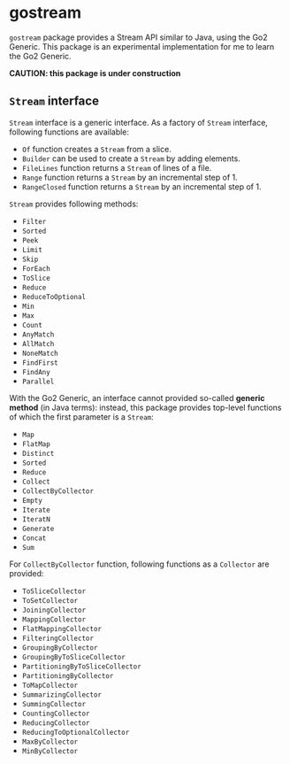 # gostream

`gostream` package provides a Stream API similar to Java, using the Go2 
Generic. This package is an experimental implementation for me to learn the Go2 Generic.

**CAUTION: this package is under construction**

## `Stream` interface

`Stream` interface is a generic interface. As a factory of `Stream` interface,
following functions are available:

- `Of` function creates a `Stream` from a slice. 
- `Builder` can be used to create a `Stream` by adding elements.
- `FileLines` function returns a `Stream` of lines of a file.
- `Range` function returns a `Stream` by an incremental step of 1.
- `RangeClosed` function returns a `Stream` by an incremental step of 1.

`Stream` provides following methods:

- `Filter`
- `Sorted`
- `Peek`
- `Limit`
- `Skip`
- `ForEach`
- `ToSlice`
- `Reduce`
- `ReduceToOptional`
- `Min`
- `Max`
- `Count`
- `AnyMatch`
- `AllMatch`
- `NoneMatch`
- `FindFirst`
- `FindAny`
- `Parallel`

With the Go2 Generic, an interface cannot provided so-called **generic method** (in Java terms): instead, this package provides top-level functions of which the first
parameter is a `Stream`:
 
- `Map`
- `FlatMap`
- `Distinct`
- `Sorted`
- `Reduce`
- `Collect`
- `CollectByCollector`
- `Empty`
- `Iterate`
- `IteratN`
- `Generate`
- `Concat`
- `Sum`

For `CollectByCollector` function, following functions as a `Collector` are provided:

- `ToSliceCollector`
- `ToSetCollector`
- `JoiningCollector`
- `MappingCollector`
- `FlatMappingCollector`
- `FilteringCollector`
- `GroupingByCollector`
- `GroupingByToSliceCollector`
- `PartitioningByToSliceCollector`
- `PartitioningByCollector`
- `ToMapCollector`
- `SummarizingCollector`
- `SummingCollector`
- `CountingCollector`
- `ReducingCollector`
- `ReducingToOptionalCollector`
- `MaxByCollector`
- `MinByCollector`
